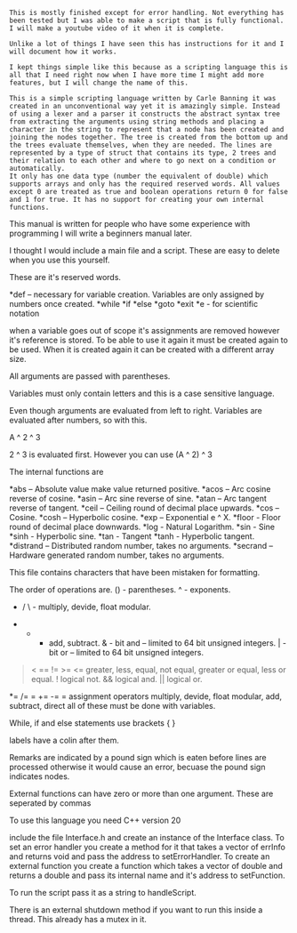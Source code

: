 	This is mostly finished except for error handling. Not everything has been tested but I was able to make a script that is fully functional. I will make a youtube video of it when it is complete.

	Unlike a lot of things I have seen this has instructions for it and I will document how it works.

	I kept things simple like this because as a scripting language this is all that I need right now when I have more time I might add more features, but I will change the name of this. 

	This is a simple scripting language written by Carle Banning it was created in an unconventional way yet it is amazingly simple. Instead of using a lexer and a parser it constructs the abstract syntax tree from extracting the arguments using string methods and placing a character in the string to represent that a node has been created and joining the nodes together. The tree is created from the bottom up and the trees evaluate themselves, when they are needed. The lines are represented by a type of struct that contains its type, 2 trees and their relation to each other and where to go next on a condition or automatically.
	It only has one data type (number the equivalent of double) which supports arrays and only has the required reserved words. All values except 0 are treated as true and boolean operations return 0 for false and 1 for true. It has no support for creating your own internal functions.
	
This manual is written for people who have some experience with programming I will write a beginners manual later.

I thought I would include a main file and a script. These are easy to delete when you use this yourself.

These are it's reserved words.

*def – necessary for variable creation. Variables are only assigned by numbers once created.
 *while
*if
*else
*goto
*exit
*e - for scientific notation

when a variable goes out of scope it's assignments are removed however it's reference is stored. To be able to use it again it must be created again to be used. When it is created again it can be created with a different array size.

All arguments are passed with parentheses.

Variables must only contain letters and this is a case sensitive language.

Even though arguments are evaluated from left to right. Variables are evaluated after numbers, so with this.

A ^ 2 ^ 3

2 ^ 3 is evaluated first.  However you can use (A ^ 2) ^ 3

The internal functions are

*abs – Absolute value make value returned positive.
*acos – Arc cosine reverse of cosine.
*asin – Arc sine reverse of sine.
*atan – Arc tangent reverse of tangent.
*ceil – Ceiling round of decimal place upwards.
*cos – Cosine.
*cosh – Hyperbolic cosine.
*exp – Exponential e ^ X.
*floor - Floor  round of decimal place downwards.
*log - Natural Logarithm.
*sin - Sine
*sinh - Hyperbolic sine.
*tan - Tangent
*tanh - Hyperbolic tangent.
*distrand – Distributed random number, takes no arguments.
*secrand – Hardware generated random number, takes no arguments.

This file contains characters that have been mistaken for formatting.

The order of operations are.
() - parentheses.
^ - exponents.
* / \ - multiply, devide, float modular.
+ - - add, subtract.
& - bit and – limited to 64 bit unsigned integers.
| - bit or – limited to 64 bit unsigned integers.
> < == != >= <= greater, less, equal, not equal, greater or equal, less or equal.
! logical not.
&& logical and.
|| logical or.

*= /= \= += -= = assignment operators multiply, devide, float modular, add, subtract, direct all of these must be done with variables.

While, if and else statements use brackets { }

labels have a colin after them.

Remarks are indicated by a pound sign which is eaten before lines are processed otherwise it would cause an error, becuase the pound sign indicates nodes.

External functions can have zero or more than one argument. These are seperated by commas 

To use this language you need C++ version 20

include the file Interface.h and create an instance of the Interface class. To set an error handler you create a method for it that takes a vector of errInfo and returns void and pass the address to setErrorHandler. To create an external function you create a function which takes a vector of double and returns a double and pass its internal name and it's address to setFunction.

To run the script pass it as a string to handleScript.   

There is an external shutdown method if you want to run this inside a thread. This already has a mutex in it.
